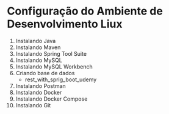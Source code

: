 # Configuração do Ambiente de Desenvolvimento Liux

1. Instalando Java
2. Instalando Maven
3. Instalando Spring Tool Suite
4. Instalando MySQL
5. Instalando MySQL Workbench
6. Criando base de dados
    - rest_with_sprig_boot_udemy
7. Instalando Postman
8. Instalando Docker
9. Instalando Docker Compose
10. Instalando Git
